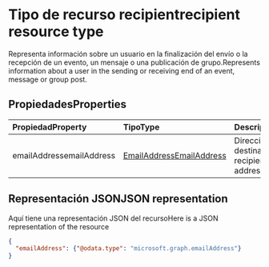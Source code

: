 # <a name="recipient-resource-type"></a><span data-ttu-id="ab0be-101">Tipo de recurso recipient</span><span class="sxs-lookup"><span data-stu-id="ab0be-101">recipient resource type</span></span>

<span data-ttu-id="ab0be-102">Representa información sobre un usuario en la finalización del envío o la recepción de un evento, un mensaje o una publicación de grupo.</span><span class="sxs-lookup"><span data-stu-id="ab0be-102">Represents information about a user in the sending or receiving end of an event, message or group post.</span></span> 

## <a name="properties"></a><span data-ttu-id="ab0be-103">Propiedades</span><span class="sxs-lookup"><span data-stu-id="ab0be-103">Properties</span></span>
| <span data-ttu-id="ab0be-104">Propiedad</span><span class="sxs-lookup"><span data-stu-id="ab0be-104">Property</span></span>     | <span data-ttu-id="ab0be-105">Tipo</span><span class="sxs-lookup"><span data-stu-id="ab0be-105">Type</span></span>   |<span data-ttu-id="ab0be-106">Descripción</span><span class="sxs-lookup"><span data-stu-id="ab0be-106">Description</span></span>|
|:---------------|:--------|:----------|
|<span data-ttu-id="ab0be-107">emailAddress</span><span class="sxs-lookup"><span data-stu-id="ab0be-107">emailAddress</span></span>|[<span data-ttu-id="ab0be-108">EmailAddress</span><span class="sxs-lookup"><span data-stu-id="ab0be-108">EmailAddress</span></span>](emailaddress.md)|<span data-ttu-id="ab0be-109">Dirección de correo del destinatario.</span><span class="sxs-lookup"><span data-stu-id="ab0be-109">The recipient's email address.</span></span>|

## <a name="json-representation"></a><span data-ttu-id="ab0be-110">Representación JSON</span><span class="sxs-lookup"><span data-stu-id="ab0be-110">JSON representation</span></span>

<span data-ttu-id="ab0be-111">Aquí tiene una representación JSON del recurso</span><span class="sxs-lookup"><span data-stu-id="ab0be-111">Here is a JSON representation of the resource</span></span>

<!-- {
  "blockType": "resource",
  "optionalProperties": [

  ],
  "@odata.type": "microsoft.graph.recipient"
}-->

```json
{
  "emailAddress": {"@odata.type": "microsoft.graph.emailAddress"}
}

```

<!-- uuid: 8fcb5dbc-d5aa-4681-8e31-b001d5168d79
2015-10-25 14:57:30 UTC -->
<!-- {
  "type": "#page.annotation",
  "description": "recipient resource",
  "keywords": "",
  "section": "documentation",
  "tocPath": ""
}-->